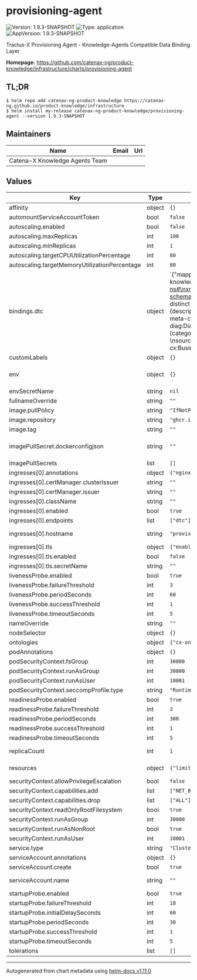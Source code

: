 # provisioning-agent

![Version: 1.9.3-SNAPSHOT](https://img.shields.io/badge/Version-1.9.3--SNAPSHOT-informational?style=flat-square) ![Type: application](https://img.shields.io/badge/Type-application-informational?style=flat-square) ![AppVersion: 1.9.3-SNAPSHOT](https://img.shields.io/badge/AppVersion-1.9.3--SNAPSHOT-informational?style=flat-square)

Tractus-X Provisioning Agent - Knowledge-Agents Compatible Data Binding Layer

**Homepage:** <https://github.com/catenax-ng/product-knowledge/infrastructure/charts/provisioning-agent>

## TL;DR
```shell
$ helm repo add catenax-ng-product-knowledge https://catenax-ng.github.io/product-knowledge/infrastructure
$ helm install my-release catenax-ng-product-knowledge/provisioning-agent --version 1.9.3-SNAPSHOT
```

## Maintainers

| Name | Email | Url |
| ---- | ------ | --- |
| Catena-X Knowledge Agents Team |  |  |

## Values

| Key | Type | Default | Description |
|-----|------|---------|-------------|
| affinity | object | `{}` | [Affinity](https://kubernetes.io/docs/concepts/scheduling-eviction/assign-pod-node/#affinity-and-anti-affinity) constrains which nodes the Pod can be scheduled on based on node labels. |
| automountServiceAccountToken | bool | `false` | Whether to [automount kubernetes API credentials](https://kubernetes.io/docs/tasks/configure-pod-container/configure-service-account/#use-the-default-service-account-to-access-the-api-server) into the pod |
| autoscaling.enabled | bool | `false` | Enables [horizontal pod autoscaling](https://kubernetes.io/docs/tasks/run-application/horizontal-pod-autoscale/https://kubernetes.io/docs/tasks/run-application/horizontal-pod-autoscale/) |
| autoscaling.maxReplicas | int | `100` | Maximum replicas if resource consumption exceeds resource threshholds |
| autoscaling.minReplicas | int | `1` | Minimal replicas if resource consumption falls below resource threshholds |
| autoscaling.targetCPUUtilizationPercentage | int | `80` | targetAverageUtilization of cpu provided to a pod |
| autoscaling.targetMemoryUtilizationPercentage | int | `80` | targetAverageUtilization of memory provided to a pod |
| bindings.dtc | object | `{"mapping":"[PrefixDeclaration]\ncx:\t\t\thttps://github.com/catenax-ng/product-knowledge/ontology/cx.ttl#\ncx-diag:\thttps://github.com/catenax-ng/product-knowledge/ontology/diagnosis.ttl#\nowl:\t\thttp://www.w3.org/2002/07/owl#\nrdf:\t\thttp://www.w3.org/1999/02/22-rdf-syntax-ns#\nxml:\t\thttp://www.w3.org/XML/1998/namespace\nxsd:\t\thttp://www.w3.org/2001/XMLSchema#\nobda:\t\thttps://w3id.org/obda/vocabulary#\nrdfs:\t\thttp://www.w3.org/2000/01/rdf-schema#\n\n[MappingDeclaration] @collection [[\nmappingId\tdtc-meta\ntarget\t\tcx:BusinessPartner/{bpnl} rdf:type cx:BusinessPartner ; cx:BPNL {bpnl}^^xsd:string . \nsource\t\tSELECT distinct \"bpnl\" FROM \"dtc\".\"meta\"\n\nmappingId\tdtc-content\ntarget\t\tcx-diag:DTC/{id} rdf:type cx-diag:DTC ; cx-diag:Code {code}^^xsd:string ; cx-diag:Description {description}^^xsd:string ; cx-diag:PossibleCauses {possible_causes}^^xsd:string ; cx-diag:Version {lock_version}^^xsd:long . \nsource\t\tSELECT * FROM \"dtc\".\"content\"\n\nmappingId\tdtc-meta-content\ntarget\t\tcx-diag:DTC/{id} cx:provisionedBy cx:BusinessPartner/{bpnl}. \nsource\t\tSELECT \"bpnl\",\"id\" FROM \"dtc\".\"content\"\n\nmappingId\tdtc-part\ntarget\t\tcx-diag:DiagnosedPart/{entityGuid} rdf:type cx-diag:DTCPart ; cx-diag:EnDenomination {enDenomination}^^xsd:string ; cx-diag:Classification {classification}^^xsd:string ; cx-diag:Category {category}^^xsd:string.\nsource\t\tSELECT * FROM \"dtc\".\"part\"\n\nmappingId\tdtc-part-content\ntarget\t\tcx-diag:DTC/{dtc_id} cx-diag:affects cx-diag:DiagnosedPart/{part_entityGuid}. \nsource\t\tSELECT \"part_entityGuid\",\"dtc_id\" FROM \"dtc\".\"content_part\"\n\nmappingId\tdtc-meta-part\ntarget\t\tcx-diag:DiagnosedPart/{entityGuid} cx:provisionedBy cx:BusinessPartner/{bpnl}. \nsource\t\tSELECT \"bpnl\",\"entityGuid\" FROM \"dtc\".\"part\"\n]]","ontology":"cx-ontology.xml","path":"(/|$)(.*)","port":8080,"settings":{"jdbc.driver":"org.h2.Driver","jdbc.url":"jdbc:h2:file:/opt/ontop/database/db;INIT=RUNSCRIPT FROM '/opt/ontop/data/dtc.sql'"}}` | Diagnostic trouble code endpoint/binding |
| customLabels | object | `{}` | Additional custom Labels to add |
| env | object | `{}` | Container environment variables e.g. for configuring [JAVA_TOOL_OPTIONS](https://docs.oracle.com/javase/8/docs/technotes/guides/troubleshoot/envvars002.html) Ex.:   JAVA_TOOL_OPTIONS: >     -Dhttp.proxyHost=proxy -Dhttp.proxyPort=80 -Dhttp.nonProxyHosts="localhost|127.*|[::1]" -Dhttps.proxyHost=proxy -Dhttps.proxyPort=443 |
| envSecretName | string | `nil` | [Kubernetes Secret Resource](https://kubernetes.io/docs/concepts/configuration/secret/) name to load environment variables from |
| fullnameOverride | string | `""` | Overrides the releases full name |
| image.pullPolicy | string | `"IfNotPresent"` | [Kubernetes image pull policy](https://kubernetes.io/docs/concepts/containers/images/#image-pull-policy) to use |
| image.repository | string | `"ghcr.io/catenax-ng/product-agents/provisioning-agent"` | Which derivate of the provisioning agent to use |
| image.tag | string | `""` | Overrides the image tag whose default is the chart appVersion |
| imagePullSecret.dockerconfigjson | string | `""` | Image pull secret to create to [obtain the container image from private registries](https://kubernetes.io/docs/concepts/containers/images/#using-a-private-registry) Note: This value needs to adhere to the [(base64 encoded) .dockerconfigjson format](https://kubernetes.io/docs/tasks/configure-pod-container/pull-image-private-registry/#registry-secret-existing-credentials). Furthermore, if 'imagePullSecret.dockerconfigjson' is defined, it takes precedence over 'imagePullSecrets'. |
| imagePullSecrets | list | `[]` | Existing image pull secret to use to [obtain the container image from private registries](https://kubernetes.io/docs/concepts/containers/images/#using-a-private-registry) |
| ingresses[0].annotations | object | `{"nginx.ingress.kubernetes.io/rewrite-target":"/$2","nginx.ingress.kubernetes.io/use-regex":"true"}` | Additional ingress annotations to add |
| ingresses[0].certManager.clusterIssuer | string | `""` | If preset enables certificate generation via cert-manager cluster-wide issuer |
| ingresses[0].certManager.issuer | string | `""` | If preset enables certificate generation via cert-manager namespace scoped issuer |
| ingresses[0].className | string | `""` | Defines the [ingress class](https://kubernetes.io/docs/concepts/services-networking/ingress/#ingress-class)  to use |
| ingresses[0].enabled | bool | `true` |  |
| ingresses[0].endpoints | list | `["dtc"]` | Agent endpoints exposed by this ingress resource |
| ingresses[0].hostname | string | `"provisioning-agent.local"` | The hostname to be used to precisely map incoming traffic onto the underlying network service |
| ingresses[0].tls | object | `{"enabled":false,"secretName":""}` | TLS [tls class](https://kubernetes.io/docs/concepts/services-networking/ingress/#tls) applied to the ingress resource |
| ingresses[0].tls.enabled | bool | `false` | Enables TLS on the ingress resource |
| ingresses[0].tls.secretName | string | `""` | If present overwrites the default secret name |
| livenessProbe.enabled | bool | `true` | Whether to enable kubernetes [liveness-probe](https://kubernetes.io/docs/tasks/configure-pod-container/configure-liveness-readiness-startup-probes/) |
| livenessProbe.failureThreshold | int | `3` | Minimum consecutive failures for the probe to be considered failed after having succeeded |
| livenessProbe.periodSeconds | int | `60` | Number of seconds each period lasts.   |
| livenessProbe.successThreshold | int | `1` | number of successful tries which reenables liveness |
| livenessProbe.timeoutSeconds | int | `5` | number of seconds until a timeout is assumed |
| nameOverride | string | `""` | Overrides the charts name |
| nodeSelector | object | `{}` | [Node-Selector](https://kubernetes.io/docs/concepts/scheduling-eviction/assign-pod-node/#nodeselector) to constrain the Pod to nodes with specific labels. |
| ontologies | object | `{"cx-ontology.ttl":"resources/cx-ontology.ttl","cx-ontology.xml":"resources/cx-ontology.xml"}` | Ontologies to be included |
| podAnnotations | object | `{}` | [Annotations](https://kubernetes.io/docs/concepts/overview/working-with-objects/annotations/) added to deployed [pods](https://kubernetes.io/docs/concepts/workloads/pods/) |
| podSecurityContext.fsGroup | int | `30000` | The owner for volumes and any files created within volumes will belong to this guid |
| podSecurityContext.runAsGroup | int | `30000` | Processes within a pod will belong to this guid |
| podSecurityContext.runAsUser | int | `10001` | Runs all processes within a pod with a special uid |
| podSecurityContext.seccompProfile.type | string | `"RuntimeDefault"` | Restrict a Container's Syscalls with seccomp |
| readinessProbe.enabled | bool | `true` | Whether to enable kubernetes readiness-probes |
| readinessProbe.failureThreshold | int | `3` | Minimum consecutive failures for the probe to be considered failed after having succeeded |
| readinessProbe.periodSeconds | int | `300` | Number of seconds each period lasts.   |
| readinessProbe.successThreshold | int | `1` | number of successful tries which reenables liveness |
| readinessProbe.timeoutSeconds | int | `5` | number of seconds until a timeout is assumed |
| replicaCount | int | `1` | Specifies how many replicas of a deployed pod shall be created during the deployment Note: If horizontal pod autoscaling is enabled this setting has no effect |
| resources | object | `{"limits":{"cpu":0.5,"memory":"0.5Gi"},"requests":{"cpu":0.5,"memory":"0.5Gi"}}` | [Resource management](https://kubernetes.io/docs/concepts/configuration/manage-resources-containers/) applied to the deployed pod We recommend using 50% of CPU and 0.5Gi of memory per exported endpoint |
| securityContext.allowPrivilegeEscalation | bool | `false` | Controls [Privilege Escalation](https://kubernetes.io/docs/concepts/security/pod-security-policy/#privilege-escalation) enabling setuid binaries changing the effective user ID |
| securityContext.capabilities.add | list | `["NET_BIND_SERVICE"]` | Specifies which capabilities to add to issue specialized syscalls |
| securityContext.capabilities.drop | list | `["ALL"]` | Specifies which capabilities to drop to reduce syscall attack surface |
| securityContext.readOnlyRootFilesystem | bool | `true` | Whether the root filesystem is mounted in read-only mode |
| securityContext.runAsGroup | int | `30000` | The container's process will run with the specified uid |
| securityContext.runAsNonRoot | bool | `true` | Requires the container to run without root privileges |
| securityContext.runAsUser | int | `10001` | The container's process will run with the specified uid |
| service.type | string | `"ClusterIP"` | [Service type](https://kubernetes.io/docs/concepts/services-networking/service/#publishing-services-service-types) to expose the running application on a set of Pods as a network service. |
| serviceAccount.annotations | object | `{}` | [Annotations](https://kubernetes.io/docs/concepts/overview/working-with-objects/annotations/) to add to the service account |
| serviceAccount.create | bool | `true` | Specifies whether a [service account](https://kubernetes.io/docs/tasks/configure-pod-container/configure-service-account/) should be created per release |
| serviceAccount.name | string | `""` | The name of the service account to use. If not set and create is true, a name is generated using the release's fullname template |
| startupProbe.enabled | bool | `true` | Whether to enable kubernetes startup-probes |
| startupProbe.failureThreshold | int | `18` | Minimum consecutive failures for the probe to be considered failed after having succeeded |
| startupProbe.initialDelaySeconds | int | `60` | Number of seconds after the container has started before liveness probes are initiated. |
| startupProbe.periodSeconds | int | `30` | Number of seconds each period lasts.   |
| startupProbe.successThreshold | int | `1` | number of successful tries which reenables liveness |
| startupProbe.timeoutSeconds | int | `5` | number of seconds until a timeout is assumed |
| tolerations | list | `[]` | [Tolerations](https://kubernetes.io/docs/concepts/scheduling-eviction/taint-and-toleration/) are applied to Pods to schedule onto nodes with matching taints. |

----------------------------------------------
Autogenerated from chart metadata using [helm-docs v1.11.0](https://github.com/norwoodj/helm-docs/releases/v1.11.0)

